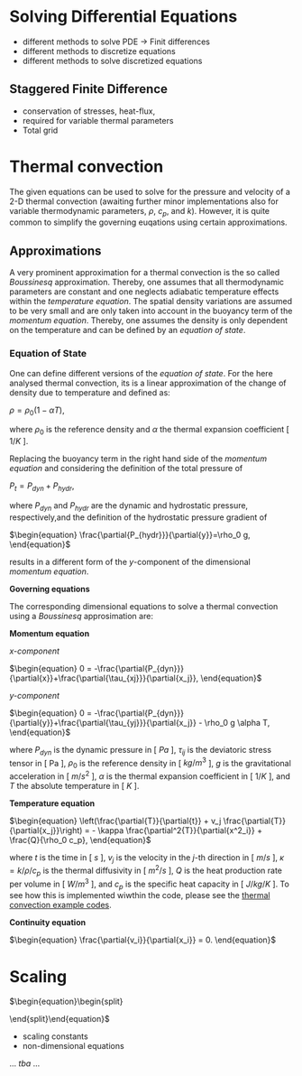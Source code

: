 # Solving Differential Equations

- different methods to solve PDE -> Finit differences
- different methods to discretize equations 
- different methods to solve discretized equations

## Staggered Finite Difference

- conservation of stresses, heat-flux, 
- required for variable thermal parameters
- Total grid 

# Thermal convection

The given equations can be used to solve for the pressure and velocity of a 2-D thermal convection (awaiting further minor implementations also for variable thermodynamic parameters, $\rho$, $c_p$, and $k$). However, it is quite common to simplify the governing euqations using certain approximations. 

## Approximations 

A very prominent approximation for a thermal convection is the so called *Boussinesq* approximation. Thereby, one assumes that all thermodynamic parameters are constant and one neglects adiabatic temperature effects within the *temperature equation*. The spatial density variations are assumed to be very small and are only taken into account in the buoyancy term of the *momentum equation*. Thereby, one assumes the density is only dependent on the temperature and can be defined by an *equation of state*.

### Equation of State

One can define different versions of the *equation of state*. For the here analysed thermal convection, its is a linear approximation of the change of density due to temperature and defined as:

$\begin{equation}
\rho = \rho_0 (1-\alpha T),
\end{equation}$

where $ρ_0$ is the reference density and $\alpha$ the thermal expansion coefficient [ $1/K$ ]. 

Replacing the buoyancy term in the right hand side of the *momentum equation* and considering the definition of the total pressure of

$\begin{equation}
P_t = P_{dyn} + P_{hydr},
\end{equation}$

where $P_{dyn}$ and $P_{hydr}$ are the dynamic and hydrostatic pressure, respectively,and the definition of the hydrostatic pressure gradient of

$\begin{equation}
\frac{\partial{P_{hydr}}}{\partial{y}}=\rho_0 g,
\end{equation}$

results in a different form of the $y$-component of the dimensional *momentum equation*.

**Governing equations**

The corresponding dimensional equations to solve a thermal convection using a *Boussinesq* approsimation are: 

**Momentum equation**

*x-component*

$\begin{equation}
0 = -\frac{\partial{P_{dyn}}}{\partial{x}}+\frac{\partial{\tau_{xj}}}{\partial{x_j}},
\end{equation}$

*y-component*

$\begin{equation}
0 = -\frac{\partial{P_{dyn}}}{\partial{y}}+\frac{\partial{\tau_{yj}}}{\partial{x_j}} - \rho_0 g \alpha T,
\end{equation}$

where $P_{dyn}$ is the dynamic pressure in [ $Pa$ ], $\tau_{ij}$ is the deviatoric stress tensor in [ Pa ], $\rho_0$ is the reference density in [ $kg/m^3$ ], $g$ is the gravitational acceleration in [ $m/s^2$ ], $\alpha$ is the thermal expansion coefficient in [ $1/K$ ], and $T$ the absolute temperature in [ $K$ ]. 

**Temperature equation**

$\begin{equation}
\left(\frac{\partial{T}}{\partial{t}} + v_j \frac{\partial{T}}{\partial{x_j}}\right) = - \kappa \frac{\partial^2{T}}{\partial{x^2_i}} + \frac{Q}{\rho_0 c_p},
\end{equation}$

where $t$ is the time in [ $s$ ], $v_j$ is the velocity in the $j$-th direction in [ $m/s$ ], $\kappa = k/\rho/c_p$ is the thermal diffusivity in [ $m^2/s$ ], $Q$ is the heat production rate per volume in [ $W/m^3$ ], and $c_p$ is the specific heat capacity in [ $J/kg/K$ ]. To see how this is implemented wiwthin the code, please see the [thermal convection example codes](https://github.com/GeoSci-FFM/GeoModBox.jl/blob/main/examples/MixedHeatedConvection/).

**Continuity equation**

$\begin{equation}
\frac{\partial{v_i}}{\partial{x_i}} = 0.
\end{equation}$

# Scaling



$\begin{equation}\begin{split}

\end{split}\end{equation}$

- scaling constants
- non-dimensional equations

... *tba* ...

